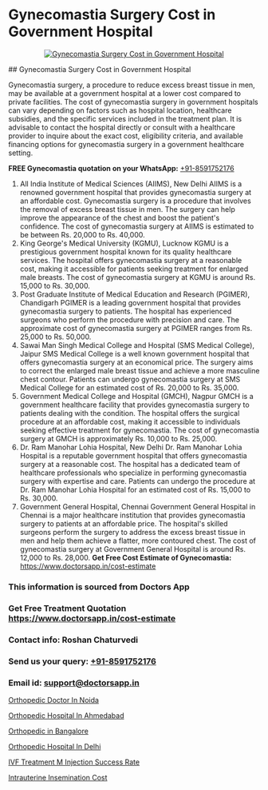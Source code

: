 # Gynecomastia Surgery Cost in Government Hospital

<p align="center">
  <a href="null">
    <img src="null" alt="Gynecomastia Surgery Cost in Government Hospital">
  </a>
</p>
## Gynecomastia Surgery Cost in Government Hospital

Gynecomastia surgery, a procedure to reduce excess breast tissue in men, may be available at a government hospital at a lower cost compared to private facilities. The cost of gynecomastia surgery in government hospitals can vary depending on factors such as hospital location, healthcare subsidies, and the specific services included in the treatment plan. It is advisable to contact the hospital directly or consult with a healthcare provider to inquire about the exact cost, eligibility criteria, and available financing options for gynecomastia surgery in a government healthcare setting.

**FREE Gynecomastia quotation on your WhatsApp:**  [+91-8591752176](https://api.whatsapp.com/send?phone=8591752176)

1) All India Institute of Medical Sciences (AIIMS), New Delhi   AIIMS is a renowned government hospital that provides gynecomastia surgery at an affordable cost. Gynecomastia surgery is a procedure that involves the removal of excess breast tissue in men. The surgery can help improve the appearance of the chest and boost the patient's confidence. The cost of gynecomastia surgery at AIIMS is estimated to be between Rs. 20,000 to Rs. 40,000.
2) King George's Medical University (KGMU), Lucknow   KGMU is a prestigious government hospital known for its quality healthcare services. The hospital offers gynecomastia surgery at a reasonable cost, making it accessible for patients seeking treatment for enlarged male breasts. The cost of gynecomastia surgery at KGMU is around Rs. 15,000 to Rs. 30,000.
3) Post Graduate Institute of Medical Education and Research (PGIMER), Chandigarh   PGIMER is a leading government hospital that provides gynecomastia surgery to patients. The hospital has experienced surgeons who perform the procedure with precision and care. The approximate cost of gynecomastia surgery at PGIMER ranges from Rs. 25,000 to Rs. 50,000.
4) Sawai Man Singh Medical College and Hospital (SMS Medical College), Jaipur   SMS Medical College is a well known government hospital that offers gynecomastia surgery at an economical price. The surgery aims to correct the enlarged male breast tissue and achieve a more masculine chest contour. Patients can undergo gynecomastia surgery at SMS Medical College for an estimated cost of Rs. 20,000 to Rs. 35,000.
5) Government Medical College and Hospital (GMCH), Nagpur   GMCH is a government healthcare facility that provides gynecomastia surgery to patients dealing with the condition. The hospital offers the surgical procedure at an affordable cost, making it accessible to individuals seeking effective treatment for gynecomastia. The cost of gynecomastia surgery at GMCH is approximately Rs. 10,000 to Rs. 25,000.
6) Dr. Ram Manohar Lohia Hospital, New Delhi   Dr. Ram Manohar Lohia Hospital is a reputable government hospital that offers gynecomastia surgery at a reasonable cost. The hospital has a dedicated team of healthcare professionals who specialize in performing gynecomastia surgery with expertise and care. Patients can undergo the procedure at Dr. Ram Manohar Lohia Hospital for an estimated cost of Rs. 15,000 to Rs. 30,000.
7) Government General Hospital, Chennai   Government General Hospital in Chennai is a major healthcare institution that provides gynecomastia surgery to patients at an affordable price. The hospital's skilled surgeons perform the surgery to address the excess breast tissue in men and help them achieve a flatter, more contoured chest. The cost of gynecomastia surgery at Government General Hospital is around Rs. 12,000 to Rs. 28,000.
**Get Free Cost Estimate of Gynecomastia:** https://www.doctorsapp.in/cost-estimate

### This information is sourced from Doctors App 
### Get Free Treatment Quotation https://www.doctorsapp.in/cost-estimate
### Contact info: Roshan Chaturvedi 
### Send us your query: [+91-8591752176](https://api.whatsapp.com/send?phone=8591752176) 
### Email id: support@doctorsapp.in

[Orthopedic Doctor In Noida](https://www.linkedin.com/pulse/orthopedic-doctor-noida-doctorsappin-hhcrc?trackingId=dx%2B348RAE2D%2By2vVJNf9YQ%3D%3D&lipi=urn%3Ali%3Apage%3Ad_flagship3_company_admin%3BcTUR6naWQkWjeA%2BR15noZQ%3D%3D)

[Orthopedic Hospital In Ahmedabad](https://www.linkedin.com/pulse/orthopedic-hospital-ahmedabad-knee-replacement-treatment-hkpne?trackingId=UL%2Fp2QBas5zXT%2BkeybAi7g%3D%3D&lipi=urn%3Ali%3Apage%3Ad_flagship3_company_admin%3BII%2FSNcWiSiigR90SV5cfEQ%3D%3D)

[Orthopedic in Bangalore](https://medium.com/@manish632504/orthopedic-in-bangalore-9a8bbd99fedb)

[Orthopedic Hospital In Delhi](https://medium.com/@manish632504/orthopedic-hospital-in-delhi-4f47646f04db)

[IVF Treatment M Injection Success Rate](https://doctors-apps.github.io/doctorsapp/ivf-treatment-m-injection-success-rate)

[Intrauterine Insemination Cost](https://doctors-apps.github.io/doctorsapp/intrauterine-insemination-cost)


